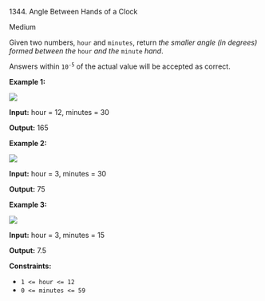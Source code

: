 1344\. Angle Between Hands of a Clock

Medium

Given two numbers, `hour` and `minutes`, return _the smaller angle (in degrees) formed between the_ `hour` _and the_ `minute` _hand_.

Answers within <code>10<sup>-5</sup></code> of the actual value will be accepted as correct.

**Example 1:**

![](https://leetcode-in-java.github.io/src/main/java/g1301_1400/s1344_angle_between_hands_of_a_clock/sample_1_1673.png)

**Input:** hour = 12, minutes = 30

**Output:** 165

**Example 2:**

![](https://leetcode-in-java.github.io/src/main/java/g1301_1400/s1344_angle_between_hands_of_a_clock/sample_2_1673.png)

**Input:** hour = 3, minutes = 30

**Output:** 75

**Example 3:**

![](https://leetcode-in-java.github.io/src/main/java/g1301_1400/s1344_angle_between_hands_of_a_clock/sample_3_1673.png)

**Input:** hour = 3, minutes = 15

**Output:** 7.5

**Constraints:**

*   `1 <= hour <= 12`
*   `0 <= minutes <= 59`